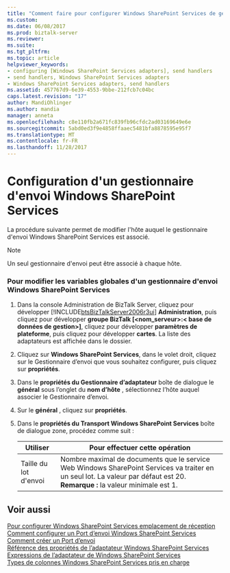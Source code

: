 ```yaml
---
title: "Comment faire pour configurer Windows SharePoint Services de gestionnaire d’envoi | Documents Microsoft"
ms.custom: 
ms.date: 06/08/2017
ms.prod: biztalk-server
ms.reviewer: 
ms.suite: 
ms.tgt_pltfrm: 
ms.topic: article
helpviewer_keywords:
- configuring [Windows SharePoint Services adapters], send handlers
- send handlers, Windows SharePoint Services adapters
- Windows SharePoint Services adapters, send handlers
ms.assetid: 457767d9-6e39-4553-9bbe-212fcb7c04bc
caps.latest.revision: "17"
author: MandiOhlinger
ms.author: mandia
manager: anneta
ms.openlocfilehash: c8e110fb2a671fc839fb96cfdc2ad03169649e6e
ms.sourcegitcommit: 5abd0ed3f9e4858ffaaec5481bfa8878595e95f7
ms.translationtype: MT
ms.contentlocale: fr-FR
ms.lasthandoff: 11/28/2017
---
```

# <a name="how-to-configure-a-windows-sharepoint-services-send-handler"></a>Configuration d'un gestionnaire d'envoi Windows SharePoint Services
La procédure suivante permet de modifier l'hôte auquel le gestionnaire d'envoi Windows SharePoint Services est associé.  
  
> [!NOTE]
>  Un seul gestionnaire d'envoi peut être associé à chaque hôte.  
  
### <a name="to-change-global-variables-for-a-windows-sharepoint-services-send-handler"></a>Pour modifier les variables globales d'un gestionnaire d'envoi Windows SharePoint Services  
  
1.  Dans la console Administration de BizTalk Server, cliquez pour développer [!INCLUDE[btsBizTalkServer2006r3ui](../includes/btsbiztalkserver2006r3ui-md.md)] **Administration**, puis cliquez pour développer **groupe BizTalk [\<nom_serveur\>:\< base de données de gestion\>]**, cliquez pour développer **paramètres de plateforme**, puis cliquez pour développer **cartes**. La liste des adaptateurs est affichée dans le dossier.  
  
2.  Cliquez sur **Windows SharePoint Services**, dans le volet droit, cliquez sur le Gestionnaire d’envoi que vous souhaitez configurer, puis cliquez sur **propriétés**.  
  
3.  Dans le **propriétés du Gestionnaire d’adaptateur** boîte de dialogue le **général** sous l’onglet du **nom d’hôte** , sélectionnez l’hôte auquel associer le Gestionnaire d’envoi.  
  
4.  Sur le **général** , cliquez sur **propriétés**.  
  
5.  Dans le **propriétés du Transport Windows SharePoint Services** boîte de dialogue zone, procédez comme suit :  
  
    |Utiliser|Pour effectuer cette opération|  
    |--------------|----------------|  
    |Taille du lot d'envoi|Nombre maximal de documents que le service Web Windows SharePoint Services va traiter en un seul lot. La valeur par défaut est 20. **Remarque :** la valeur minimale est 1.|  
  
## <a name="see-also"></a>Voir aussi  
 [Pour configurer Windows SharePoint Services emplacement de réception](../core/how-to-configure-a-windows-sharepoint-services-receive-location.md)   
 [Comment configurer un Port d’envoi Windows SharePoint Services](../core/how-to-configure-a-windows-sharepoint-services-send-port.md)   
 [Comment créer un Port d’envoi](../core/how-to-create-a-send-port2.md)   
 [Référence des propriétés de l’adaptateur Windows SharePoint Services](../core/windows-sharepoint-services-adapter-properties-reference.md)   
 [Expressions de l’adaptateur de Windows SharePoint Services](../core/windows-sharepoint-services-adapter-expressions.md)   
 [Types de colonnes Windows SharePoint Services pris en charge](../core/supported-windows-sharepoint-services-column-types.md)